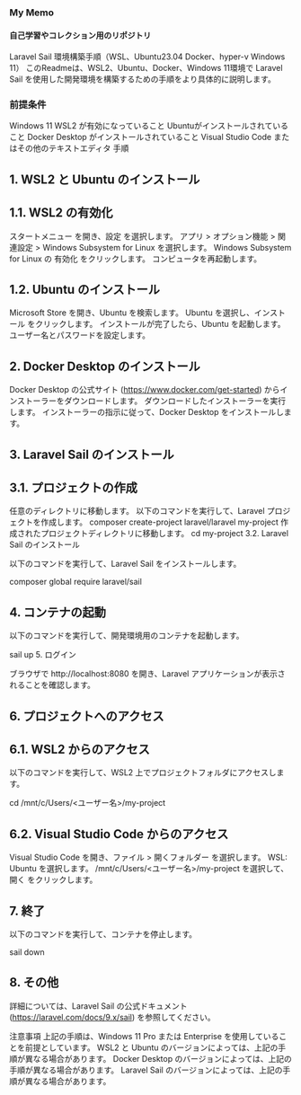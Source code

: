 

### My Memo

#### 自己学習やコレクション用のリポジトリ


Laravel Sail 環境構築手順（WSL、Ubuntu23.04 Docker、hyper-v Windows 11）
このReadmeは、WSL2、Ubuntu、Docker、Windows 11環境で Laravel Sail を使用した開発環境を構築するための手順をより具体的に説明します。

### 前提条件
Windows 11 
WSL2 が有効になっていること
Ubuntuがインストールされていること
Docker Desktop がインストールされていること
Visual Studio Code またはその他のテキストエディタ
手順
## 1. WSL2 と Ubuntu のインストール



## 1.1. WSL2 の有効化

スタートメニュー を開き、設定 を選択します。
アプリ > オプション機能 > 関連設定 > Windows Subsystem for Linux を選択します。
Windows Subsystem for Linux の 有効化 をクリックします。
コンピュータを再起動します。
## 1.2. Ubuntu のインストール

Microsoft Store を開き、Ubuntu を検索します。
Ubuntu を選択し、インストール をクリックします。
インストールが完了したら、Ubuntu を起動します。
ユーザー名とパスワードを設定します。
## 2. Docker Desktop のインストール

Docker Desktop の公式サイト (https://www.docker.com/get-started) からインストーラーをダウンロードします。
ダウンロードしたインストーラーを実行します。
インストーラーの指示に従って、Docker Desktop をインストールします。

## 3. Laravel Sail のインストール

## 3.1. プロジェクトの作成

任意のディレクトリに移動します。
以下のコマンドを実行して、Laravel プロジェクトを作成します。
composer create-project laravel/laravel my-project
作成されたプロジェクトディレクトリに移動します。
cd my-project
3.2. Laravel Sail のインストール

以下のコマンドを実行して、Laravel Sail をインストールします。

composer global require laravel/sail
## 4. コンテナの起動

以下のコマンドを実行して、開発環境用のコンテナを起動します。

sail up
5. ログイン

ブラウザで http://localhost:8080 を開き、Laravel アプリケーションが表示されることを確認します。

## 6. プロジェクトへのアクセス

## 6.1. WSL2 からのアクセス

以下のコマンドを実行して、WSL2 上でプロジェクトフォルダにアクセスします。

cd /mnt/c/Users/<ユーザー名>/my-project
## 6.2. Visual Studio Code からのアクセス

Visual Studio Code を開き、ファイル > 開くフォルダー を選択します。
WSL: Ubuntu を選択します。
/mnt/c/Users/<ユーザー名>/my-project を選択して、開く をクリックします。
## 7. 終了

以下のコマンドを実行して、コンテナを停止します。

sail down
## 8. その他

詳細については、Laravel Sail の公式ドキュメント (https://laravel.com/docs/9.x/sail) を参照してください。

注意事項
上記の手順は、Windows 11 Pro または Enterprise を使用していることを前提としています。
WSL2 と Ubuntu のバージョンによっては、上記の手順が異なる場合があります。
Docker Desktop のバージョンによっては、上記の手順が異なる場合があります。
Laravel Sail のバージョンによっては、上記の手順が異なる場合があります。
